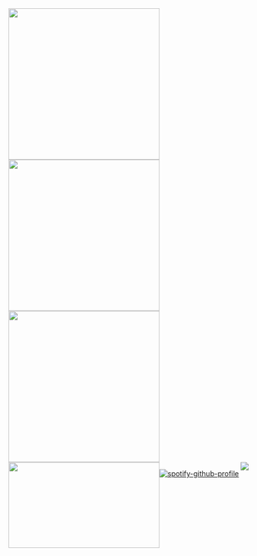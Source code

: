  <div>
<img width="300" src="https://media1.giphy.com/media/v1.Y2lkPTc5MGI3NjExMG1odGtubzVleWs3ZzVyZXhiOGxnNGRhZWVwdjF6OWFrMXBhb3YwZCZlcD12MV9pbnRlcm5hbF9naWZfYnlfaWQmY3Q9Zw/3o7TKofEuqZMN5iLtu/giphy.gif" />
<img width="300" src="https://media.giphy.com/media/l0MYuxp3Rjlrka8mY/giphy.gif?cid=ecf05e47pmvss7kvtg84uske00lbmzwubju8f7wkz5g34qme&ep=v1_gifs_related&rid=giphy.gif&ct=g" />
</div> 

<div width="300" style = "display: flex; flex-wrap: wrap;">
<img width="300" src="https://media.giphy.com/media/l0MYx8j5oPgjqwiZO/giphy.gif?cid=ecf05e476dv9rzbcy6ptno7zs8ueq4dfuakw4qjjvw4k92z1&ep=v1_gifs_related&rid=giphy.gif&ct=g" /> 
<img width="300" height="170" src="https://media.giphy.com/media/v1.Y2lkPTc5MGI3NjExYXRpZG55b3BvY3ViMjVsZXg0cXo1N2F4ZGpnbjhueHJ0MmJwdmNveiZlcD12MV9naWZzX3NlYXJjaCZjdD1n/zTQQPJXn1j8Jy/giphy.gif" />
  
[![spotify-github-profile](https://spotify-github-profile.kittinanx.com/api/view?uid=3177echmszhxndybnf7errx7vrem&cover_image=true&theme=natemoo-re&show_offline=false&background_color=121212&interchange=true&bar_color=ffffff&bar_color_cover=false)](https://spotify-github-profile.kittinanx.com/api/view?uid=3177echmszhxndybnf7errx7vrem&redirect=true)
 
<img align="right" src="https://profile-counter.glitch.me/samiLiebre/count.svg?"  />
 
 
